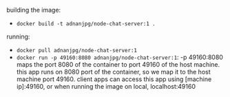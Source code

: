 building the image:
- `docker build -t adnanjpg/node-chat-server:1 .`

running:

- `docker pull adnanjpg/node-chat-server:1`
- `docker run -p 49160:8080 adnanjpg/node-chat-server:1`: -p 49160:8080 maps the port 8080 of the container to port 49160 of the host machine. this app runs on 8080 port of the container, so we map it to the host machine port 49160. client apps can access this app using [machine ip]:49160, or when running the image on local, localhost:49160